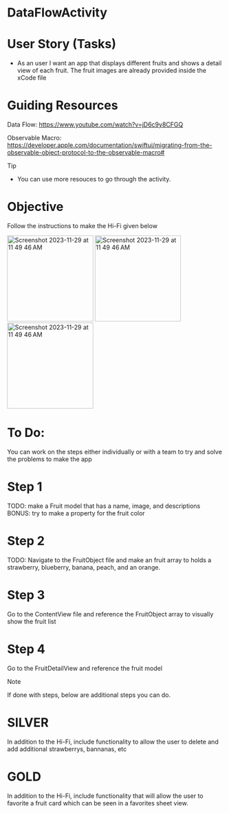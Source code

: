 # DataFlowActivity

# User Story (Tasks)

* As an user I want an app that displays different fruits and shows a detail view of each fruit. The fruit images are already provided inside the xCode file

# Guiding Resources 

Data Flow: https://www.youtube.com/watch?v=jD6c9y8CFGQ

Observable Macro: https://developer.apple.com/documentation/swiftui/migrating-from-the-observable-object-protocol-to-the-observable-macro#

> [!TIP]
> * You can use more resouces to go through the activity.

# Objective
Follow the instructions to make the Hi-Fi given below

 <img width="200 height= 200" alt="Screenshot 2023-11-29 at 11 49 46 AM" src="https://github.com/ngordon68/DataFlowActivity/assets/102773701/7a841977-d4a0-4083-a21d-08f9d0e26e75">

 <img width="200 height= 200" alt="Screenshot 2023-11-29 at 11 49 46 AM" src="https://github.com/ngordon68/DataFlowActivity/assets/102773701/a3214596-c78d-4029-9efe-98bbd3af6d32">

 <img width="200 height= 200" alt="Screenshot 2023-11-29 at 11 49 46 AM" src="https://github.com/ngordon68/DataFlowActivity/assets/102773701/6f55b723-53a7-4195-b2c2-8875f03455e5">



# To Do:

You can work on the steps either individually or with a team to try and solve the problems to make the app

# Step 1

 TODO: make a Fruit model that has a name, image, and descriptions
 BONUS: try to make a property for the fruit color

# Step 2

TODO: Navigate to the FruitObject file and make an fruit array to holds a strawberry, blueberry, banana, peach, and an orange.

# Step 3

Go to the ContentView file and reference the FruitObject array to visually show the fruit list

# Step 4

Go to the FruitDetailView and reference the fruit model

> [!NOTE]
> If done with steps, below are additional steps you can do.
# SILVER
In addition to the Hi-Fi, include functionality to allow the user to delete and add additional strawberrys, bannanas, etc
# GOLD
In addition to the Hi-Fi, include functionality that will allow the user to favorite a fruit card which can be seen in a favorites sheet view.

